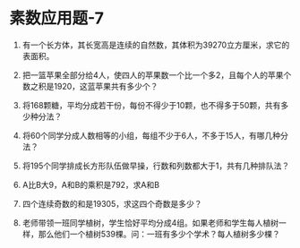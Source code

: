 # 素数应用题-7

1. 有一个长方体，其长宽高是连续的自然数，其体积为39270立方厘米，求它的表面积。







2. 把一篮苹果全部分给4人，使四人的苹果数一个比一个多2，且每个人的苹果个数之积是1920，这蓝苹果共有多少个？







3. 将168颗糖，平均分成若干份，每份不得少于10颗，也不得多于50颗，共有多少种分法？







4. 将60个同学分成人数相等的小组，每组不少于6人，不多于15人，有哪几种分法？







5. 将195个同学排成长方形队伍做早操，行数和列数都大于1，共有几种排队法？







6. A比B大9，A和B的乘积是792，求A和B







7. 四个连续奇数的和是19305，求这四个奇数是多少？







8. 老师带领一班同学植树，学生恰好平均分成4组。如果老师和学生每人植树一样，那么他们一个植树539棵。问：一班有多少个学术？每人植树多少棵？
   

